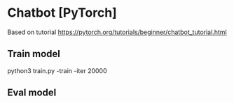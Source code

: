 # Chatbot [PyTorch]

Based on tutorial
https://pytorch.org/tutorials/beginner/chatbot_tutorial.html

## Train model
python3 train.py -train -iter 20000

## Eval model
